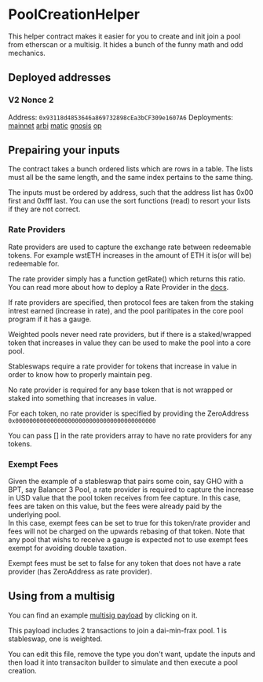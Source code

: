 # PoolCreationHelper

This helper contract makes it easier for you to create and init join a pool from etherscan or a multisig.  It hides a bunch of the funny math and odd mechanics.  

## Deployed addresses

### V2 Nonce 2
Address: `0x93118d4853646a869732898cEa3bCF309e1607A6`
Deployments:
[mainnet](https://etherscan.io/address/0x93118d4853646a869732898cea3bcf309e1607a6)
[arbi](https://arbiscan.io/address/0x93118d4853646a869732898cea3bcf309e1607a6)
[matic](https://polygonscan.com/address/0x93118d4853646a869732898cea3bcf309e1607a6)
[gnosis](https://gnosisscan.io/address/0x93118d4853646a869732898cea3bcf309e1607a6)
[op](https://optimistic.etherscan.io/address/0x93118d4853646a869732898cea3bcf309e1607a6)


## Prepairing your inputs
The contract takes a bunch ordered lists which are rows in a table.  The lists must all be the same length, and the same index pertains to the same thing.

The inputs must be ordered by address, such that the address list has 0x00 first and 0xfff last.  You can use the sort functions (read) to resort your lists if they are not correct.

### Rate Providers
Rate providers are used to capture the exchange rate between redeemable tokens.  For example wstETH increases in the amount of ETH it is(or will be) redeemable for.

The rate provider simply has a function getRate() which returns this ratio.  You can read more about how to deploy a Rate Provider in the [docs](https://docs.balancer.fi/reference/contracts/rate-providers.html).

If rate providers are specified, then protocol fees are taken from the staking intrest earned (increase in rate), and the pool paritipates in the core pool program if it has a gauge.

Weighted pools never need rate providers, but if there is a staked/wrapped token that increases in value they can be used to make the pool into a core pool.

Stableswaps require a rate provider for tokens that increase in value in order to know how to properly maintain peg.

No rate provider is required for any base token that is not wrapped or staked into something that increases in value.

For each token, no rate provider is specified by providing the ZeroAddress `0x0000000000000000000000000000000000000000`

You can pass [] in the rate providers array to have no rate providers for any tokens.

### Exempt Fees
Given the example of a stableswap that pairs some coin, say GHO with a BPT, say Balancer 3 Pool, a rate provider is required to capture the increase in USD value that the pool token receives from fee capture.  In this case, fees are taken on this value, but the fees were already paid by the underlying pool.  
In this case, exempt fees can be set to true for this token/rate provider and fees will not be charged on the upwards rebasing of that token.  Note that any pool that wishs to receive a gauge is expected not to use exempt fees exempt for avoiding double taxation. 

Exempt fees must be set to false for any token that does not have a rate provider (has ZeroAddress as rate provider). 


## Using from a multisig

You can find an example [multisig payload](./multisg-payloads/arbitrum-dai-mim-frax-stable-and-weighted-pool-9-dollars-each-token.json) by clicking on it.

This payload includes 2 transactions to join a dai-min-frax pool.  1 is stableswap, one is weighted.

You can edit this file, remove the type you don't want, update the inputs and then load it into transaciton builder to simulate and then execute a pool creation.

